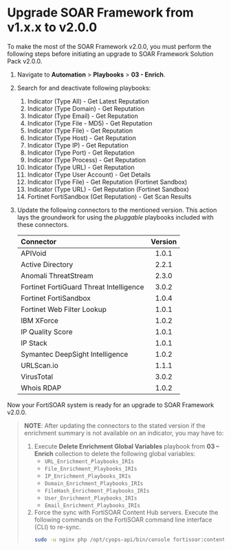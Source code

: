 # Upgrade SOAR Framework from v1.x.x to v2.0.0

To make the most of the SOAR Framework v2.0.0, you must perform the following steps before initiating an upgrade to SOAR Framework Solution Pack v2.0.0.

1. Navigate to **Automation** > **Playbooks** > **03 - Enrich**.
2. Search for and deactivate following playbooks:
    1. Indicator (Type All) - Get Latest Reputation
    2. Indicator (Type Domain) - Get Reputation
    3. Indicator (Type Email) - Get Reputation
    4. Indicator (Type File - MD5) - Get Reputation
    5. Indicator (Type File) - Get Reputation
    6. Indicator (Type Host) - Get Reputation
    7. Indicator (Type IP) - Get Reputation
    8. Indicator (Type Port) - Get Reputation
    9. Indicator (Type Process) - Get Reputation
    10. Indicator (Type URL) - Get Reputation
    11. Indicator (Type User Account) - Get Details
    12. Indicator (Type File) - Get Reputation (Fortinet Sandbox)
    13. Indicator (Type URL) - Get Reputation (Fortinet Sandbox)
    14. Fortinet FortiSandbox (Get Reputation) - Get Scan Results
3. Update the following connectors to the mentioned version. This action lays the groundwork for using the *pluggable* playbooks included with these connectors.

    | Connector                               | Version |
    |:----------------------------------------|:-------:|
    | APIVoid                                 |  1.0.1  |
    | Active Directory                        |  2.2.1  |
    | Anomali ThreatStream                    |  2.3.0  |
    | Fortinet FortiGuard Threat Intelligence |  3.0.2  |
    | Fortinet FortiSandbox                   |  1.0.4  |
    | Fortinet Web Filter Lookup              |  1.0.1  |
    | IBM XForce                              |  1.0.2  |
    | IP Quality Score                        |  1.0.1  |
    | IP Stack                                |  1.0.1  |
    | Symantec DeepSight Intelligence         |  1.0.2  |
    | URLScan.io                              |  1.1.1  |
    | VirusTotal                              |  3.0.2  |
    | Whois RDAP                              |  1.0.2  |

Now your FortiSOAR system is ready for an upgrade to SOAR Framework v2.0.0.

>**NOTE**: After updating the connectors to the stated version if the enrichment summary is not available on an indicator, you may have to:
> 1. Execute **Delete Enrichment Global Variables** playbook from **03 – Enrich** collection to delete the following global variables:
>     - `URL_Enrichment_Playbooks_IRIs`
>     - `File_Enrichment_Playbooks_IRIs`
>     - `IP_Enrichment_Playbooks_IRIs`
>     - `Domain_Enrichment_Playbooks_IRIs`
>     - `FileHash_Enrichment_Playbooks_IRIs`
>     - `User_Enrichment_Playbooks_IRIs`
>     - `Email_Enrichment_Playbooks_IRIs`
> 2. Force the sync with FortiSOAR Content Hub servers. Execute the following commands on the FortiSOAR command line interface (CLI) to re-sync.
>     ```bash
>     sudo -u nginx php /opt/cyops-api/bin/console fortisoar:contenthub:sync -fs
>     ```
